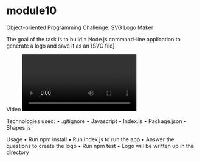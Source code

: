 # module10
Object-oriented Programming Challenge: SVG Logo Maker

The goal of the task is to build a Node.js command-line application to generate a logo and save it as an [SVG file]

Video 
<video controls src="● index.js - Untitled (Workspace) - Visual Studio Code 2024-06-19 18-44-26.mp4" title="Title"></video>


Technologies used: 
• .gitignore
• Javascript 
• Index.js
• Package.json
• Shapes.js

Usage
• Run npm install 
• Run index.js to run the app
• Answer the questions to create the logo 
• Run npm test
• Logo will be written up in the directory
